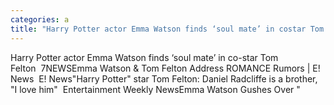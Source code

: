 ```yaml
---
categories: a
title: "Harry Potter actor Emma Watson finds ‘soul mate’ in costar Tom Felton  7NEWS"
---
```

Harry Potter actor Emma Watson finds ‘soul mate’ in co-star Tom Felton&nbsp;&nbsp;7NEWSEmma Watson & Tom Felton Address ROMANCE Rumors | E! News&nbsp;&nbsp;E! News"Harry Potter" star Tom Felton: Daniel Radcliffe is a brother, "I love him"&nbsp;&nbsp;Entertainment Weekly NewsEmma Watson Gushes Over "